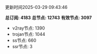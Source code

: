 更新时间2025-03-29 09:43:46

**总订阅: 4183**
**总节点: 12743**
**有效节点: 3097**
- v2ray节点: 1390
- trojan节点: 1044
- ss节点: 660
- ssr节点: 3
